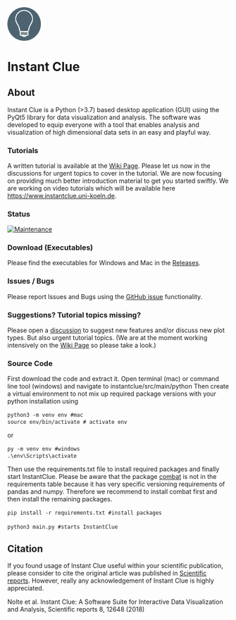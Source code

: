 

<img src="/img/logo.png" height="15%" width="15%">

# Instant Clue

## About

Instant Clue is a Python (>3.7) based desktop application (GUI) using the PyQt5 library for data visualization and analysis. The software was developed to equip everyone with a tool that enables analysis and visualization of high dimensional data sets in an easy and playful way.

### Tutorials

A written tutorial is available at the [Wiki Page](https://github.com/hnolCol/instantclue/wiki). Please let us now in the discussions for urgent topics to cover in the tutorial. We are now focusing on providing much better introduction material to get you started swiftly. We are working on video tutorials which will be available here https://www.instantclue.uni-koeln.de.

### Status

[![Maintenance](https://img.shields.io/badge/Maintained%3F-yes-green.svg)](https://GitHub.com/Naereen/StrapDown.js/graphs/commit-activity)

### Download (Executables) 

Please find the executables for Windows and Mac in the [Releases](https://github.com/hnolCol/instantclue/releases).

### Issues / Bugs

Please report Issues and Bugs using the [GitHub issue](https://github.com/hnolCol/instantclue/issues) functionality.

### Suggestions? Tutorial topics missing?

Please open a [discussion](https://github.com/hnolCol/instantclue/discussions) to suggest new features and/or discuss new plot types. But also urgent tutorial topics. (We are at the moment working intensively on the [Wiki Page](https://github.com/hnolCol/instantclue/wiki) so please take a look.)


### Source Code
First download the code and extract it. Open terminal (mac) or command line tool (windows) and navigate to instantclue/src/main/python
Then create a virtual environment to not mix up required package versions with your python installation using 

```
python3 -m venv env #mac 
source env/bin/activate # activate env
```
or 
```
py -m venv env #windows
.\env\Scripts\activate
```
Then use the requirements.txt file to install required packages and finally start InstantClue. Please be aware that the package [combat](https://github.com/epigenelabs/pyComBat/tree/master/combat) is not in the requirements table because it has very specific versioning requirements of pandas and numpy. Therefore we recommend to install combat first and then install the remaining packages. 

```
pip install -r requirements.txt #install packages

python3 main.py #starts InstantClue
```

## Citation

If you found usage of Instant Clue useful within your scientific publication, please consider to cite the original article was published in [Scientific reports](https://www.nature.com/articles/s41598-018-31154-6). However, really any acknowledgement of Instant Clue is highly appreciated. 

Nolte et al. Instant Clue: A Software Suite for Interactive Data Visualization and Analysis, Scientific reports 8, 12648 (2018)




